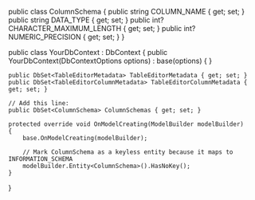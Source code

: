public class ColumnSchema
{
    public string COLUMN_NAME { get; set; }
    public string DATA_TYPE { get; set; }
    public int? CHARACTER_MAXIMUM_LENGTH { get; set; }
    public int? NUMERIC_PRECISION { get; set; }
}







public class YourDbContext : DbContext
{
    public YourDbContext(DbContextOptions<YourDbContext> options)
        : base(options)
    {
    }

    public DbSet<TableEditorMetadata> TableEditorMetadata { get; set; }
    public DbSet<TableEditorColumnMetadata> TableEditorColumnMetadata { get; set; }

    // Add this line:
    public DbSet<ColumnSchema> ColumnSchemas { get; set; }
    
    protected override void OnModelCreating(ModelBuilder modelBuilder)
    {
        base.OnModelCreating(modelBuilder);

        // Mark ColumnSchema as a keyless entity because it maps to INFORMATION_SCHEMA
        modelBuilder.Entity<ColumnSchema>().HasNoKey();
    }
}